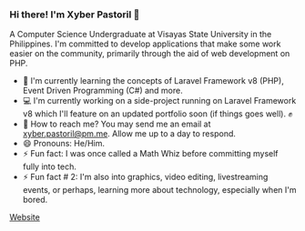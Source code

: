### Hi there! I'm Xyber Pastoril 👋

A Computer Science Undergraduate at Visayas State University in the Philippines. I'm committed to develop applications that make some work easier on the community, primarily through the aid of web development on PHP.

- 🏫 I'm currently learning the concepts of Laravel Framework v8 (PHP), Event Driven Programming (C#) and more.
- 💻 I'm currently working on a side-project running on Laravel Framework v8 which I'll feature on an updated portfolio soon (if things goes well). ✊
- 📧 How to reach me? You may send me an email at xyber.pastoril@pm.me. Allow me up to a day to respond.
- 😄 Pronouns: He/Him.
- ⚡ Fun fact: I was once called a Math Whiz before committing myself fully into tech.
- ⚡ Fun fact # 2: I'm also into graphics, video editing, livestreaming events, or perhaps, learning more about technology, especially when I'm bored.

[Website](http://cyboryan.github.io)
